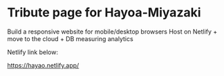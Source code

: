 # Tribute page for Hayoa-Miyazaki

Build a responsive website for mobile/desktop browsers
Host on Netlify + move to the cloud + DB measuring analytics

Netlify link below:

https://hayao.netlify.app/
